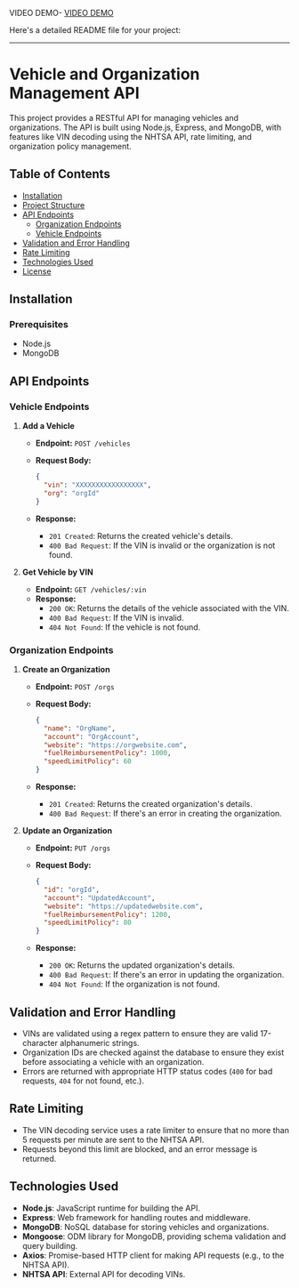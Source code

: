 VIDEO DEMO-
[VIDEO DEMO](https://www.canva.com/design/DAGOl96Oz-8/HWtNoP5PRzr_AaEOXP8GCA/edit?utm_content=DAGOl96Oz-8&utm_campaign=designshare&utm_medium=link2&utm_source=sharebutton)

Here's a detailed README file for your project:

---

# Vehicle and Organization Management API

This project provides a RESTful API for managing vehicles and organizations. The API is built using Node.js, Express, and MongoDB, with features like VIN decoding using the NHTSA API, rate limiting, and organization policy management.

## Table of Contents

- [Installation](#installation)
- [Project Structure](#project-structure)
- [API Endpoints](#api-endpoints)
  - [Organization Endpoints](#organization-endpoints)
  - [Vehicle Endpoints](#vehicle-endpoints)
- [Validation and Error Handling](#validation-and-error-handling)
- [Rate Limiting](#rate-limiting)
- [Technologies Used](#technologies-used)
- [License](#license)

## Installation

### Prerequisites

- Node.js
- MongoDB



## API Endpoints


### Vehicle Endpoints

1. **Add a Vehicle**

   - **Endpoint:** `POST /vehicles`
   - **Request Body:**

     ```json
     {
       "vin": "XXXXXXXXXXXXXXXXX",
       "org": "orgId"
     }
     ```

   - **Response:**
     - `201 Created`: Returns the created vehicle's details.
     - `400 Bad Request`: If the VIN is invalid or the organization is not found.

2. **Get Vehicle by VIN**

   - **Endpoint:** `GET /vehicles/:vin`
   - **Response:**
     - `200 OK`: Returns the details of the vehicle associated with the VIN.
     - `400 Bad Request`: If the VIN is invalid.
     - `404 Not Found`: If the vehicle is not found.
    
### Organization Endpoints

1. **Create an Organization**

   - **Endpoint:** `POST /orgs`
   - **Request Body:**

     ```json
     {
       "name": "OrgName",
       "account": "OrgAccount",
       "website": "https://orgwebsite.com",
       "fuelReimbursementPolicy": 1000,
       "speedLimitPolicy": 60
     }
     ```

   - **Response:**
     - `201 Created`: Returns the created organization's details.
     - `400 Bad Request`: If there's an error in creating the organization.

2. **Update an Organization**

   - **Endpoint:** `PUT /orgs`
   - **Request Body:**

     ```json
     {
       "id": "orgId",
       "account": "UpdatedAccount",
       "website": "https://updatedwebsite.com",
       "fuelReimbursementPolicy": 1200,
       "speedLimitPolicy": 80
     }
     ```

   - **Response:**
     - `200 OK`: Returns the updated organization's details.
     - `400 Bad Request`: If there's an error in updating the organization.
     - `404 Not Found`: If the organization is not found.


## Validation and Error Handling

- VINs are validated using a regex pattern to ensure they are valid 17-character alphanumeric strings.
- Organization IDs are checked against the database to ensure they exist before associating a vehicle with an organization.
- Errors are returned with appropriate HTTP status codes (`400` for bad requests, `404` for not found, etc.).

## Rate Limiting

- The VIN decoding service uses a rate limiter to ensure that no more than 5 requests per minute are sent to the NHTSA API.
- Requests beyond this limit are blocked, and an error message is returned.

## Technologies Used

- **Node.js**: JavaScript runtime for building the API.
- **Express**: Web framework for handling routes and middleware.
- **MongoDB**: NoSQL database for storing vehicles and organizations.
- **Mongoose**: ODM library for MongoDB, providing schema validation and query building.
- **Axios**: Promise-based HTTP client for making API requests (e.g., to the NHTSA API).
- **NHTSA API**: External API for decoding VINs.


